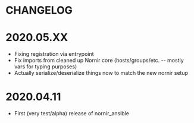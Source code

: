 CHANGELOG
=======

# 2020.05.XX
- Fixing registration via entrypoint
- Fix imports from cleaned up Nornir core (hosts/groups/etc. -- mostly vars for typing purposes)
- Actually serialize/deserialize things now to match the new nornir setup

# 2020.04.11
- First (very test/alpha) release of nornir_ansible